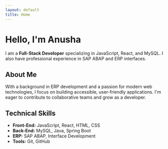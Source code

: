 ```yaml
---
layout: default
title: Home
---
```


# Hello, I'm Anusha

I am a **Full-Stack Developer** specializing in JavaScript, React, and MySQL. I also have professional experience in SAP ABAP and ERP interfaces.

## About Me

With a background in ERP development and a passion for modern web technologies, I focus on building accessible, user-friendly applications. I'm eager to contribute to collaborative teams and grow as a developer.

## Technical Skills

- **Front-End:** JavaScript, React, HTML, CSS
- **Back-End:** MySQL, Java, Spring Boot
- **ERP:** SAP ABAP, Interface Development
- **Tools:** Git, GitHub